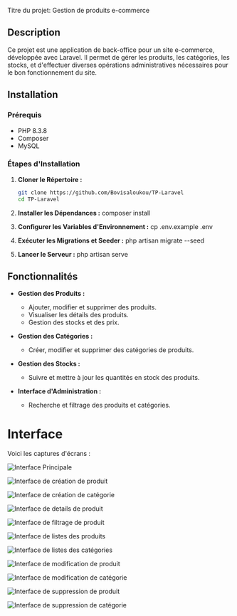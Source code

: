 Titre du projet: Gestion de produits e-commerce

## Description

Ce projet est une application de back-office pour un site e-commerce, développée avec Laravel. Il permet de gérer les produits, les catégories, les stocks, et d'effectuer diverses opérations administratives nécessaires pour le bon fonctionnement du site.

## Installation

### Prérequis

- PHP 8.3.8
- Composer
- MySQL

### Étapes d'Installation

1. **Cloner le Répertoire :**

   ```bash
   git clone https://github.com/Bovisaloukou/TP-Laravel
   cd TP-Laravel

2. **Installer les Dépendances :**
    composer install

3. **Configurer les Variables d'Environnement :**
    cp .env.example .env

4. **Exécuter les Migrations et Seeder :**
    php artisan migrate --seed

5. **Lancer le Serveur :**
    php artisan serve

## Fonctionnalités

- **Gestion des Produits :**
  - Ajouter, modifier et supprimer des produits.
  - Visualiser les détails des produits.
  - Gestion des stocks et des prix.
  
- **Gestion des Catégories :**
  - Créer, modifier et supprimer des catégories de produits.
  
- **Gestion des Stocks :**
  - Suivre et mettre à jour les quantités en stock des produits.
  
- **Interface d'Administration :**
  - Recherche et filtrage des produits et catégories.

# Interface

Voici les captures d'écrans :

![Interface Principale](images/index.png)

![Interface de création de produit](images/creer_produit.png)

![Interface de création de catégorie](images/creer_categorie.png)

![Interface de details de produit](images/details_produit.png)

![Interface de filtrage de produit](images/filtrer_produit.png)

![Interface de listes des produits](images/liste_produits.png)

![Interface de listes des catégories](images/listes_categories.png)

![Interface de modification de produit](images/modifier_produit.png)

![Interface de modification de catégorie](images/modifier_categorie.png)

![Interface de suppression de produit](images/supprimer_produit.png)

![Interface de suppression de catégorie](images/supprimer_categorie.png)
